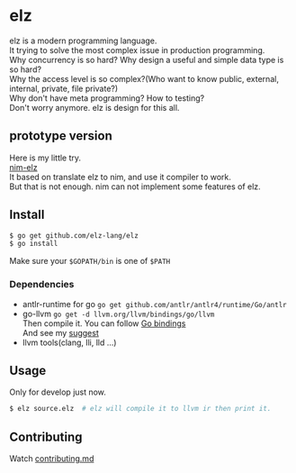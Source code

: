 # elz
elz is a modern programming language.<br>
It trying to solve the most complex issue in production programming.<br>
Why concurrency is so hard? Why design a useful and simple data type is so hard?<br>
Why the access level is so complex?(Who want to know public, external, internal, private, file private?)<br>
Why don't have meta programming? How to testing?<br>
Don't worry anymore. elz is design for this all.<br>
## prototype version
Here is my little try.<br>
[nim-elz](https://github.com/elz-lang/nim-elz)<br>
It based on translate elz to nim, and use it compiler to work.<br>
But that is not enough. nim can not implement some features of elz.<br>
## Install
```bash
$ go get github.com/elz-lang/elz
$ go install
```
Make sure your `$GOPATH/bin` is one of `$PATH`
### Dependencies
- antlr-runtime for go
`go get github.com/antlr/antlr4/runtime/Go/antlr`
- go-llvm
`go get -d llvm.org/llvm/bindings/go/llvm`<br>
Then compile it. You can follow [Go bindings](http://llvm.org/svn/llvm-project/llvm/trunk/bindings/go/README.txt)<br>
And see my [suggest](http://routedan.blogspot.com/2017/12/go-binding-llvm.html)
- llvm tools(clang, lli, lld ...)
## Usage
Only for develop just now.
```bash
$ elz source.elz  # elz will compile it to llvm ir then print it.
```
## Contributing
Watch [contributing.md](https://github.com/elz-lang/elz/blob/master/contributing.md)<br>
